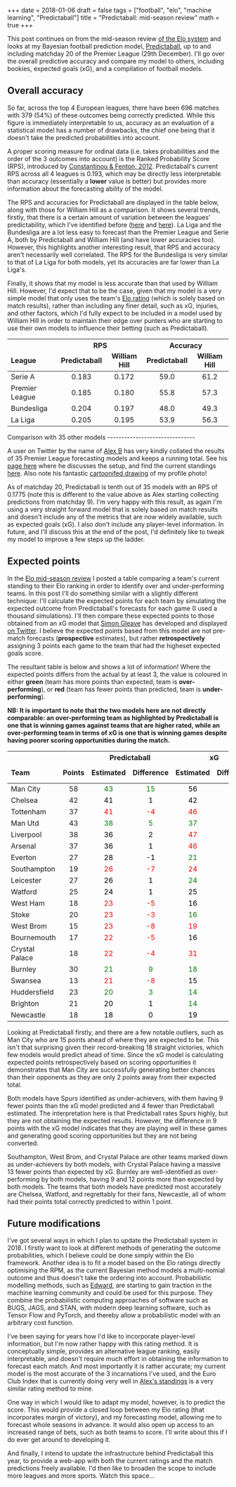 +++
date = 2018-01-06
draft = false
tags = ["football", "elo", "machine learning", "Predictaball"]
title = "Predictaball: mid-season review"
math = true
+++

This post continues on from the mid-season review [of the Elo
system](http://www.stuartlacy.co.uk/2017/12/29/elo-ratings-of-the-premier-league-mid-season-review/)
and looks at my Bayesian football prediction model,
[Predictaball](http://www.stuartlacy.co.uk/project/predictaball/), up to
and including matchday 20 of the Premier League (29th December). I'll go
over the overall predictive accuracy and compare my model to others,
including bookies, expected goals (xG), and a compilation of football
models.

Overall accuracy
----------------

So far, across the top 4 European leagues, there have been 696 matches
with 379 (54%) of these outcomes being correctly predicted. While this
figure is immediately interpretable to us, accuracy as an evaluation of
a statistical model has a number of drawbacks, the chief one being that
it doesn't take the predicted probabilities into account.

A proper scoring measure for ordinal data (i.e. takes probabilities and
the order of the 3 outcomes into account) is the Ranked Probability
Score (RPS), introduced by [Constantinou & Fenton,
2012](http://constantinou.info/downloads/papers/solvingtheproblem.pdf).
Predictaball's current RPS across all 4 leagues is 0.193, which may be
directly less interpretable than accuracy (essentially a **lower** value
is better) but provides more information about the forecasting ability
of the model.

The RPS and accuracies for Predictaball are displayed in the table
below, along with those for William Hill as a comparison. It shows
several trends, firstly, that there is a certain amount of variation
between the leagues' predictability, which I've identified before
([here](http://www.stuartlacy.co.uk/2017/12/29/elo-ratings-of-the-premier-league-mid-season-review/)
and
[here](http://stuartlacy.co.uk/2016/07/23/is-la-liga-the-most-predictable-european-football-league/)).
La Liga and the Bundesliga are a lot less easy to forecast than the
Premier League and Serie A, both by Predictaball and William Hill (and
have lower accuracies too). However, this highlights another interesting
result, that RPS and accuracy aren't necessarily well correlated. The
RPS for the Bundesliga is very similar to that of La Liga for both
models, yet its accuracies are far lower than La Liga's.

Finally, it shows that my model is less accurate than that used by
William Hill. However, I'd expect that to be the case, given that my
model is a very simple model that only uses the team's [Elo
rating](http://stuartlacy.co.uk/2017/08/31/implementing-an-elo-rating-system-for-european-football/)
(which is solely based on match results), rather than including any
finer detail, such as xG, injuries, and other factors, which I'd fully
expect to be included in a model used by William Hill in order to
maintain their edge over punters who are starting to use their own
models to influence their betting (such as Predictaball).

<table class="table table-striped table-hover table-condensed table-responsive" style="width: auto !important; margin-left: auto; margin-right: auto;">
<thead>
<tr>
<th style="border-bottom:hidden" colspan="1">
</th>
<th style="text-align:center; border-bottom:hidden; padding-bottom:0; padding-left:3px;padding-right:3px;" colspan="2">
RPS

</th>
<th style="text-align:center; border-bottom:hidden; padding-bottom:0; padding-left:3px;padding-right:3px;" colspan="2">
Accuracy

</th>
</tr>
<tr>
<th style="text-align:left;">
League
</th>
<th style="text-align:center;">
Predictaball
</th>
<th style="text-align:center;">
William Hill
</th>
<th style="text-align:center;">
Predictaball
</th>
<th style="text-align:center;">
William Hill
</th>
</tr>
</thead>
<tbody>
<tr>
<td style="text-align:left;">
Serie A
</td>
<td style="text-align:center;">
0.183
</td>
<td style="text-align:center;">
0.172
</td>
<td style="text-align:center;">
59.0
</td>
<td style="text-align:center;">
61.2
</td>
</tr>
<tr>
<td style="text-align:left;">
Premier League
</td>
<td style="text-align:center;">
0.185
</td>
<td style="text-align:center;">
0.180
</td>
<td style="text-align:center;">
55.8
</td>
<td style="text-align:center;">
57.3
</td>
</tr>
<tr>
<td style="text-align:left;">
Bundesliga
</td>
<td style="text-align:center;">
0.204
</td>
<td style="text-align:center;">
0.197
</td>
<td style="text-align:center;">
48.0
</td>
<td style="text-align:center;">
49.3
</td>
</tr>
<tr>
<td style="text-align:left;">
La Liga
</td>
<td style="text-align:center;">
0.205
</td>
<td style="text-align:center;">
0.195
</td>
<td style="text-align:center;">
53.9
</td>
<td style="text-align:center;">
56.3
</td>
</tr>
</tbody>
</table>
Comparison with 35 other models
-------------------------------

A user on Twitter by the name of [Alex
B](https://twitter.com/fussbALEXperte) has very kindly collated the
results of 35 Premier League forecasting models and keeps a running
total. See his [page
here](https://cognitivefootball.wordpress.com/2017/12/22/smwdtkdtktlfo3/)
where he discusses the setup, and find the current standings
[here](https://cognitivefootball.wordpress.com/rps-17-18/). Also note
his fantastic [cartoonifed
drawing](https://pbs.twimg.com/media/DSTIzw5WkAEHGW-.jpg:large) of my
profile photo!

As of matchday 20, Predictaball is tenth out of 35 models with an RPS of
0.1775 (note this is different to the value above as Alex starting
collecting predictions from matchday 9). I'm very happy with this
result, as again I'm using a very straight forward model that is solely
based on match results and doesn't include any of the metrics that are
now widely available, such as expected goals (xG). I also don't include
any player-level information. In future, and I'll discuss this at the
end of the post, I'd definitely like to tweak my model to improve a few
steps up the ladder.

Expected points
---------------

In the [Elo mid-season
review](http://www.stuartlacy.co.uk/2017/12/29/elo-ratings-of-the-premier-league-mid-season-review/)
I posted a table comparing a team's current standing to their Elo
ranking in order to identify over and under-performing teams. In this
post I'll do something similar with a slightly different technique: I'll
calculate the expected points for each team by simulating the expected
outcome from Predictaball's forecasts for each game (I used a thousand
simulations). I'll then compare these expected points to those obtained
from an xG model that [Simon Gleave](https://twitter.com/SimonGleave)
has developed and displayed [on
Twitter](https://twitter.com/SimonGleave/status/946775975345508352). I
believe the expected points based from this model are not pre-match
forecasts (**prospective** estimates), but rather **retrospectively**
assigning 3 points each game to the team that had the higheset expected
goals score.

The resultant table is below and shows a lot of information! Where the
expected points differs from the actual by at least 3, the value is
coloured in either **green** (team has more points than expected, team
is **over-performing**), or **red** (team has fewer points than
predicted, team is **under-performing**).

**NB: It is important to note that the two models here are not directly
comparable: an over-performing team as highlighted by Predictaball is
one that is winning games against teams that are higher rated, while an
over-performing team in terms of xG is one that is winning games despite
having poorer scoring opportunities during the match.**

<table class="table table-striped table-hover table-condensed table-responsive" style="width: auto !important; margin-left: auto; margin-right: auto;">
<thead>
<tr>
<th style="border-bottom:hidden" colspan="2">
</th>
<th style="text-align:center; border-bottom:hidden; padding-bottom:0; padding-left:3px;padding-right:3px;" colspan="2">
Predictaball

</th>
<th style="text-align:center; border-bottom:hidden; padding-bottom:0; padding-left:3px;padding-right:3px;" colspan="2">
xG

</th>
<th style="border-bottom:hidden" colspan="1">
</th>
</tr>
<tr>
<th style="text-align:left;">
Team
</th>
<th style="text-align:center;">
Points
</th>
<th style="text-align:center;">
Estimated
</th>
<th style="text-align:center;">
Difference
</th>
<th style="text-align:center;">
Estimated
</th>
<th style="text-align:center;">
Difference
</th>
<th style="text-align:center;">
Elo rank
</th>
</tr>
</thead>
<tbody>
<tr>
<td style="text-align:left;">
Man City
</td>
<td style="text-align:center;">
58
</td>
<td style="text-align:center;">
<span style="color: green;">43</span>
</td>
<td style="text-align:center;">
<span style="color: green;">15</span>
</td>
<td style="text-align:center;">
<span style="color: black;">56</span>
</td>
<td style="text-align:center;">
<span style="color: black;">2</span>
</td>
<td style="text-align:center;">
1
</td>
</tr>
<tr>
<td style="text-align:left;">
Chelsea
</td>
<td style="text-align:center;">
42
</td>
<td style="text-align:center;">
<span style="color: black;">41</span>
</td>
<td style="text-align:center;">
<span style="color: black;">1</span>
</td>
<td style="text-align:center;">
<span style="color: black;">42</span>
</td>
<td style="text-align:center;">
<span style="color: black;">0</span>
</td>
<td style="text-align:center;">
2
</td>
</tr>
<tr>
<td style="text-align:left;">
Tottenham
</td>
<td style="text-align:center;">
37
</td>
<td style="text-align:center;">
<span style="color: red;">41</span>
</td>
<td style="text-align:center;">
<span style="color: red;">-4</span>
</td>
<td style="text-align:center;">
<span style="color: red;">46</span>
</td>
<td style="text-align:center;">
<span style="color: red;">-9</span>
</td>
<td style="text-align:center;">
3
</td>
</tr>
<tr>
<td style="text-align:left;">
Man Utd
</td>
<td style="text-align:center;">
43
</td>
<td style="text-align:center;">
<span style="color: green;">38</span>
</td>
<td style="text-align:center;">
<span style="color: green;">5</span>
</td>
<td style="text-align:center;">
<span style="color: green;">37</span>
</td>
<td style="text-align:center;">
<span style="color: green;">6</span>
</td>
<td style="text-align:center;">
4
</td>
</tr>
<tr>
<td style="text-align:left;">
Liverpool
</td>
<td style="text-align:center;">
38
</td>
<td style="text-align:center;">
<span style="color: black;">36</span>
</td>
<td style="text-align:center;">
<span style="color: black;">2</span>
</td>
<td style="text-align:center;">
<span style="color: red;">47</span>
</td>
<td style="text-align:center;">
<span style="color: red;">-9</span>
</td>
<td style="text-align:center;">
5
</td>
</tr>
<tr>
<td style="text-align:left;">
Arsenal
</td>
<td style="text-align:center;">
37
</td>
<td style="text-align:center;">
<span style="color: black;">36</span>
</td>
<td style="text-align:center;">
<span style="color: black;">1</span>
</td>
<td style="text-align:center;">
<span style="color: red;">46</span>
</td>
<td style="text-align:center;">
<span style="color: red;">-9</span>
</td>
<td style="text-align:center;">
6
</td>
</tr>
<tr>
<td style="text-align:left;">
Everton
</td>
<td style="text-align:center;">
27
</td>
<td style="text-align:center;">
<span style="color: black;">28</span>
</td>
<td style="text-align:center;">
<span style="color: black;">-1</span>
</td>
<td style="text-align:center;">
<span style="color: green;">21</span>
</td>
<td style="text-align:center;">
<span style="color: green;">6</span>
</td>
<td style="text-align:center;">
7
</td>
</tr>
<tr>
<td style="text-align:left;">
Southampton
</td>
<td style="text-align:center;">
19
</td>
<td style="text-align:center;">
<span style="color: red;">26</span>
</td>
<td style="text-align:center;">
<span style="color: red;">-7</span>
</td>
<td style="text-align:center;">
<span style="color: red;">24</span>
</td>
<td style="text-align:center;">
<span style="color: red;">-5</span>
</td>
<td style="text-align:center;">
10
</td>
</tr>
<tr>
<td style="text-align:left;">
Leicester
</td>
<td style="text-align:center;">
27
</td>
<td style="text-align:center;">
<span style="color: black;">26</span>
</td>
<td style="text-align:center;">
<span style="color: black;">1</span>
</td>
<td style="text-align:center;">
<span style="color: green;">24</span>
</td>
<td style="text-align:center;">
<span style="color: green;">3</span>
</td>
<td style="text-align:center;">
8
</td>
</tr>
<tr>
<td style="text-align:left;">
Watford
</td>
<td style="text-align:center;">
25
</td>
<td style="text-align:center;">
<span style="color: black;">24</span>
</td>
<td style="text-align:center;">
<span style="color: black;">1</span>
</td>
<td style="text-align:center;">
<span style="color: black;">25</span>
</td>
<td style="text-align:center;">
<span style="color: black;">0</span>
</td>
<td style="text-align:center;">
13
</td>
</tr>
<tr>
<td style="text-align:left;">
West Ham
</td>
<td style="text-align:center;">
18
</td>
<td style="text-align:center;">
<span style="color: red;">23</span>
</td>
<td style="text-align:center;">
<span style="color: red;">-5</span>
</td>
<td style="text-align:center;">
<span style="color: black;">16</span>
</td>
<td style="text-align:center;">
<span style="color: black;">2</span>
</td>
<td style="text-align:center;">
12
</td>
</tr>
<tr>
<td style="text-align:left;">
Stoke
</td>
<td style="text-align:center;">
20
</td>
<td style="text-align:center;">
<span style="color: red;">23</span>
</td>
<td style="text-align:center;">
<span style="color: red;">-3</span>
</td>
<td style="text-align:center;">
<span style="color: green;">16</span>
</td>
<td style="text-align:center;">
<span style="color: green;">4</span>
</td>
<td style="text-align:center;">
15
</td>
</tr>
<tr>
<td style="text-align:left;">
West Brom
</td>
<td style="text-align:center;">
15
</td>
<td style="text-align:center;">
<span style="color: red;">23</span>
</td>
<td style="text-align:center;">
<span style="color: red;">-8</span>
</td>
<td style="text-align:center;">
<span style="color: red;">19</span>
</td>
<td style="text-align:center;">
<span style="color: red;">-4</span>
</td>
<td style="text-align:center;">
17
</td>
</tr>
<tr>
<td style="text-align:left;">
Bournemouth
</td>
<td style="text-align:center;">
17
</td>
<td style="text-align:center;">
<span style="color: red;">22</span>
</td>
<td style="text-align:center;">
<span style="color: red;">-5</span>
</td>
<td style="text-align:center;">
<span style="color: black;">16</span>
</td>
<td style="text-align:center;">
<span style="color: black;">1</span>
</td>
<td style="text-align:center;">
14
</td>
</tr>
<tr>
<td style="text-align:left;">
Crystal Palace
</td>
<td style="text-align:center;">
18
</td>
<td style="text-align:center;">
<span style="color: red;">22</span>
</td>
<td style="text-align:center;">
<span style="color: red;">-4</span>
</td>
<td style="text-align:center;">
<span style="color: red;">31</span>
</td>
<td style="text-align:center;">
<span style="color: red;">-13</span>
</td>
<td style="text-align:center;">
11
</td>
</tr>
<tr>
<td style="text-align:left;">
Burnley
</td>
<td style="text-align:center;">
30
</td>
<td style="text-align:center;">
<span style="color: green;">21</span>
</td>
<td style="text-align:center;">
<span style="color: green;">9</span>
</td>
<td style="text-align:center;">
<span style="color: green;">18</span>
</td>
<td style="text-align:center;">
<span style="color: green;">12</span>
</td>
<td style="text-align:center;">
9
</td>
</tr>
<tr>
<td style="text-align:left;">
Swansea
</td>
<td style="text-align:center;">
13
</td>
<td style="text-align:center;">
<span style="color: red;">21</span>
</td>
<td style="text-align:center;">
<span style="color: red;">-8</span>
</td>
<td style="text-align:center;">
<span style="color: black;">15</span>
</td>
<td style="text-align:center;">
<span style="color: black;">-2</span>
</td>
<td style="text-align:center;">
19
</td>
</tr>
<tr>
<td style="text-align:left;">
Huddersfield
</td>
<td style="text-align:center;">
23
</td>
<td style="text-align:center;">
<span style="color: green;">20</span>
</td>
<td style="text-align:center;">
<span style="color: green;">3</span>
</td>
<td style="text-align:center;">
<span style="color: green;">14</span>
</td>
<td style="text-align:center;">
<span style="color: green;">9</span>
</td>
<td style="text-align:center;">
15
</td>
</tr>
<tr>
<td style="text-align:left;">
Brighton
</td>
<td style="text-align:center;">
21
</td>
<td style="text-align:center;">
<span style="color: black;">20</span>
</td>
<td style="text-align:center;">
<span style="color: black;">1</span>
</td>
<td style="text-align:center;">
<span style="color: green;">14</span>
</td>
<td style="text-align:center;">
<span style="color: green;">7</span>
</td>
<td style="text-align:center;">
18
</td>
</tr>
<tr>
<td style="text-align:left;">
Newcastle
</td>
<td style="text-align:center;">
18
</td>
<td style="text-align:center;">
<span style="color: black;">18</span>
</td>
<td style="text-align:center;">
<span style="color: black;">0</span>
</td>
<td style="text-align:center;">
<span style="color: black;">19</span>
</td>
<td style="text-align:center;">
<span style="color: black;">-1</span>
</td>
<td style="text-align:center;">
20
</td>
</tr>
</tbody>
</table>
Looking at Predictaball firstly, and there are a few notable outliers,
such as Man City who are 15 points ahead of where they are expected to
be. This isn't that surprising given their record-breaking 18 straight
victories, which few models would predict ahead of time. Since the xG
model is calculating expected points retrospectively based on scoring
opportunities it demonstrates that Man City are successfully generating
better chances than their opponents as they are only 2 points away from
their expected total.

Both models have Spurs identified as under-achievers, with them having 9
fewer points than the xG model predicted and 4 fewer than Predictaball
estimated. The interpretation here is that Predictaball rates Spurs
highly, but they are not obtaining the expected results. However, the
difference in 9 points with the xG model indicates that they are playing
well in these games and generating good scoring opportunities but they
are not being converted.

Southampton, West Brom, and Crystal Palace are other teams marked down
as under-achievers by both models, with Crystal Palace having a massive
13 fewer points than expected by xG. Burnley are well-identified as
over-performing by both models, having 9 and 12 points more than
expected by both models. The teams that both models have predicted most
accurately are Chelsea, Watford, and regrettably for their fans,
Newcastle, all of whom had their points total correctly predicted to
within 1 point.

Future modifications
--------------------

I've got several ways in which I plan to update the Predictaball system
in 2018. I firstly want to look at different methods of generating the
outcome probabilities, which I believe could be done simply within the
Elo framework. Another idea is to fit a model based on the Elo ratings
directly optimising the RPM, as the current Bayesian method models a
multi-nomial outcome and thus doesn't take the ordering into account.
Probabilistic modelling methods, such as
[Edward](http://edwardlib.org/), are starting to gain traction in the
machine learning community and could be used for this purpose. They
combine the probabilistic computing approaches of software such as BUGS,
JAGS, and STAN, with modern deep learning software, such as Tensor Flow
and PyTorch, and thereby allow a probabilistic model with an arbitrary
cost function.

I've been saying for years how I'd like to incorporate player-level
information, but I'm now rather happy with this rating method. It is
conceptually simple, provides an alternative league ranking, easily
interpretable, and doesn't require much effort in obtaining the
information to forecast each match. And most importantly it is rather
accurate; my current model is the most accurate of the 3 incarnations
I've used, and the Euro Club Index that is currently doing very well in
[Alex's standings](https://cognitivefootball.wordpress.com/rps-17-18/)
is a very similar rating method to mine.

One way in which I would like to adapt my model, however, is to predict
the score. This would provide a closed loop between my Elo rating (that
incorporates margin of victory), and my forecasting model, allowing me
to forecast whole seasons in advance. It would also open up access to an
increased range of bets, such as both teams to score. I'll write about
this if I do ever get around to developing it.

And finally, I intend to update the infrastructure behind Predictaball
this year, to provide a web-app with both the current ratings and the
match predictions freely available. I'd then like to broaden the scope
to include more leagues and more sports. Watch this space...
